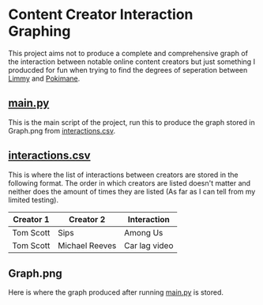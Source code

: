 # Content Creator Interaction Graphing

This project aims not to produce a complete and comprehensive graph of the interaction between notable online content creators but just something I producded for fun when trying to find the degrees of seperation between [Limmy](https://www.twitch.tv/limmy) and [Pokimane](https://www.twitch.tv/pokimane).

## [main.py](main.py)

This is the main script of the project, run this to produce the graph stored in Graph.png from [interactions.csv](interactionscsv).

## [interactions.csv](interactions.csv)

This is where the list of interactions between creators are stored in the following format.
The order in which creators are listed doesn't matter and neither does the amount of times they are listed (As far as I can tell from my limited testing).

| Creator 1 | Creator 2      | Interaction   |
| --------- | -------------- | ------------- |
| Tom Scott | Sips           | Among Us      |
| Tom Scott | Michael Reeves | Car lag video |

## Graph.png

Here is where the graph produced after running [main.py](main.py) is stored.
